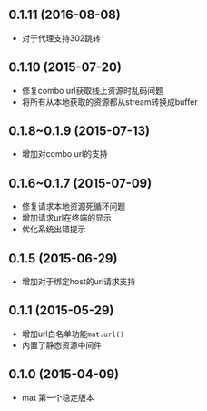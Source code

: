 ## 0.1.11 (2016-08-08)

+ 对于代理支持302跳转

## 0.1.10 (2015-07-20)

+ 修复combo url获取线上资源时乱码问题
+ 将所有从本地获取的资源都从stream转换成buffer

## 0.1.8~0.1.9 (2015-07-13)
  
+ 增加对combo url的支持

## 0.1.6~0.1.7 (2015-07-09)
  
+ 修复请求本地资源死循环问题
+ 增加请求url在终端的显示
+ 优化系统出错提示

## 0.1.5 (2015-06-29)

+ 增加对于绑定host的url请求支持

## 0.1.1 (2015-05-29)
  
+ 增加url白名单功能`mat.url()`
+ 内置了静态资源中间件

## 0.1.0 (2015-04-09)
  
+ mat 第一个稳定版本
